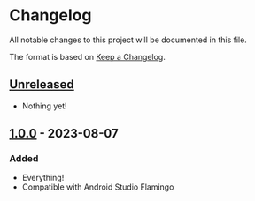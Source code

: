 # Changelog

All notable changes to this project will be documented in this file.

The format is based on [Keep a Changelog](https://keepachangelog.com/en/1.0.0/).

## [Unreleased]

- Nothing yet!

## [1.0.0] - 2023-08-07

### Added

- Everything!
- Compatible with Android Studio Flamingo

[Unreleased]: https://github.com/target/DataStoreExplorer/compare/v1.0.0...HEAD
[1.0.0]: https://github.com/target/DataStoreExplorer/releases/tag/v1.0.0